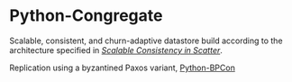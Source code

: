 # Python-Congregate

Scalable, consistent, and churn-adaptive datastore build according to the architecture specified in [*Scalable Consistency in Scatter*](http://homes.cs.washington.edu/~arvind/papers/scatter.pdf). 

Replication using a byzantined Paxos variant, [Python-BPCon](https://github.com/hatmer/python-bpcon) 

